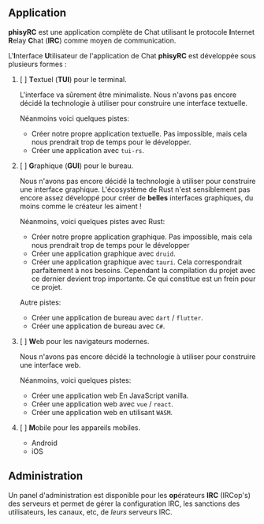 ## Application

**phisyRC** est une application complète de Chat utilisant le protocole
**I**nternet **R**elay **C**hat (**IRC**) comme moyen de communication.

L'**I**nterface **U**tilisateur de l'application de Chat **phisyRC** est
développée sous plusieurs formes :

1. [ ] **T**extuel (**TUI**) pour le terminal.

	L'interface va sûrement être minimaliste.
	Nous n'avons pas encore décidé la technologie à utiliser pour construire une
	interface textuelle.

	Néanmoins voici quelques pistes:
	- Créer notre propre application textuelle. Pas impossible, mais cela nous
	  prendrait trop de temps pour le développer.
	- Créer une application avec `tui-rs`.

2. [ ] **G**raphique (**GUI**) pour le bureau.

   Nous n'avons pas encore décidé la technologie à utiliser pour construire une
   interface graphique. L'écosystème de Rust n'est sensiblement pas encore
   assez développé pour créer de **belles** interfaces graphiques, du moins
   comme le créateur les aiment !

	Néanmoins, voici quelques pistes avec Rust:
	- Créer notre propre application graphique. Pas impossible, mais cela nous
	  prendrait trop de temps pour le développer
	- Créer une application graphique avec `druid`.
    - Créer une application graphique avec `tauri`.
	  Cela correspondrait parfaitement à nos besoins. Cependant la compilation
	  du projet avec ce dernier devient trop importante. Ce qui constitue est
	  un frein pour ce projet.

	Autre pistes:
    - Créer une application de bureau avec `dart` / `flutter`.
    - Créer une application de bureau avec `C#`.

3. [ ] **W**eb pour les navigateurs modernes.

	Nous n'avons pas encore décidé la technologie à utiliser pour construire une
	interface web.

	Néanmoins, voici quelques pistes:
	- Créer une application web En JavaScript vanilla.
    - Créer une application web avec `vue` / `react`.
    - Créer une application web en utilisant `WASM`.

4. [ ] **M**obile pour les appareils mobiles.

   - Android
   - iOS

## Administration

Un panel d'administration est disponible pour les **op**érateurs **IRC**
(IRCop's) des serveurs et permet de gérer la configuration IRC, les sanctions
des utilisateurs, les canaux, etc, de _leurs_ serveurs IRC.
